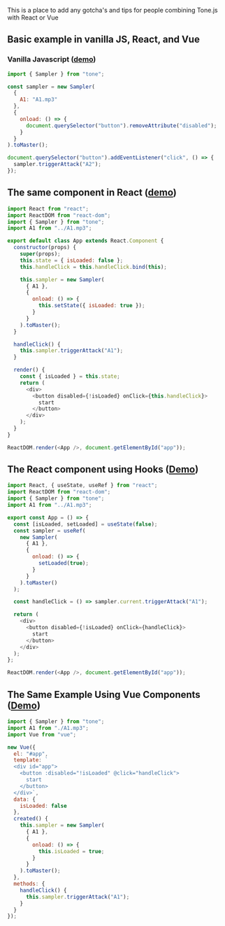 This is a place to add any gotcha's and tips for people combining Tone.js with React or Vue

## Basic example in vanilla JS, React, and Vue

### Vanilla Javascript ([demo](https://codesandbox.io/s/tone-sampler-example-4pm72))
```js
import { Sampler } from "tone";

const sampler = new Sampler(
  {
    A1: "A1.mp3"
  },
  {
    onload: () => {
      document.querySelector("button").removeAttribute("disabled");
    }
  }
).toMaster();

document.querySelector("button").addEventListener("click", () => {
  sampler.triggerAttack("A2");
});

```

## The same component in React ([demo](https://codesandbox.io/s/tone-sampler-example-ykd53))
```js
import React from "react";
import ReactDOM from "react-dom";
import { Sampler } from "tone";
import A1 from "../A1.mp3";

export default class App extends React.Component {
  constructor(props) {
    super(props);
    this.state = { isLoaded: false };
    this.handleClick = this.handleClick.bind(this);

    this.sampler = new Sampler(
      { A1 },
      {
        onload: () => {
          this.setState({ isLoaded: true });
        }
      }
    ).toMaster();
  }

  handleClick() {
    this.sampler.triggerAttack("A1");
  }

  render() {
    const { isLoaded } = this.state;
    return (
      <div>
        <button disabled={!isLoaded} onClick={this.handleClick}>
          start
        </button>
      </div>
    );
  }
}

ReactDOM.render(<App />, document.getElementById("app"));
```

## The React component using Hooks ([Demo](https://codesandbox.io/s/tone-sampler-example-3j9tm))
```js
import React, { useState, useRef } from "react";
import ReactDOM from "react-dom";
import { Sampler } from "tone";
import A1 from "../A1.mp3";

export const App = () => {
  const [isLoaded, setLoaded] = useState(false);
  const sampler = useRef(
    new Sampler(
      { A1 },
      {
        onload: () => {
          setLoaded(true);
        }
      }
    ).toMaster()
  );

  const handleClick = () => sampler.current.triggerAttack("A1");

  return (
    <div>
      <button disabled={!isLoaded} onClick={handleClick}>
        start
      </button>
    </div>
  );
};

ReactDOM.render(<App />, document.getElementById("app"));
```

## The Same Example Using Vue Components ([Demo](https://codesandbox.io/s/tonejs-vue-example-wo3qr))
```js
import { Sampler } from "tone";
import A1 from "./A1.mp3";
import Vue from "vue";

new Vue({
  el: "#app",
  template: `
  <div id="app">
    <button :disabled="!isLoaded" @click="handleClick">
      start
    </button>
  </div>`,
  data: {
    isLoaded: false
  },
  created() {
    this.sampler = new Sampler(
      { A1 },
      {
        onload: () => {
          this.isLoaded = true;
        }
      }
    ).toMaster();
  },
  methods: {
    handleClick() {
      this.sampler.triggerAttack("A1");
    }
  }
});
```